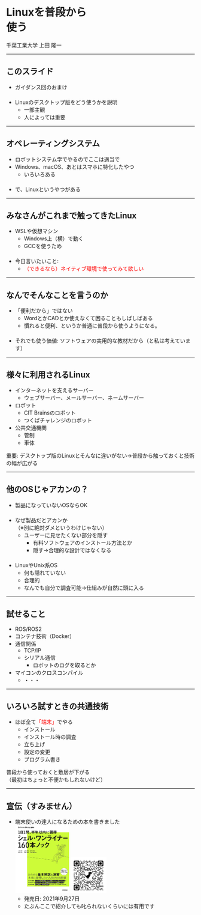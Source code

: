 # Linuxを普段から<br />使う

千葉工業大学 上田 隆一

---

## このスライド

* ガイダンス回のおまけ<br />　
* Linuxのデスクトップ版をどう使うかを説明
  * 一部主観
  * 人によっては重要

---

## オペレーティングシステム

* ロボットシステム学でやるのでここは適当で
* Windows、macOS、あとはスマホに特化したやつ
  * いろいろある<br />　
* で、Linuxというやつがある

---

## みなさんがこれまで触ってきた<span style="text-transform:none">Linux</span>


* WSLや仮想マシン
  * Windows上（横）で動く
  * GCCを使うため<br />　
* 今日言いたいこと:
  * <span style="color:red"> （できるなら）ネイティブ環境で使ってみて欲しい</span>

---

## なんでそんなことを言うのか

* 「便利だから」ではない
  * WordとかCADとか使えなくて困ることもしばしばある
  * 慣れると便利、というか普通に普段から使うようになる。<br />　
* それでも使う価値: ソフトウェアの実用的な教材だから（と私は考えています）

---

## 様々に利用される<span style="text-transform:none">Linux</span>


* インターネットを支えるサーバー
  * ウェブサーバー、メールサーバー、ネームサーバー
* ロボット
  * CIT Brainsのロボット
  * つくばチャレンジのロボット
* 公共交通機関
  * 管制
  * 車体

重要: デスクトップ版のLinuxとそんなに違いがない$\rightarrow$普段から触っておくと技術の幅が広がる

---

## 他のOSじゃアカンの？

* 製品になっていないOSならOK<br />　
* なぜ製品だとアカンか<br />（※別に絶対ダメというわけじゃない）
  * ユーザーに見せたくない部分を隠す
    * 有料ソフトウェアのインストール方法とか
    * 隠す$\rightarrow$合理的な設計ではなくなる<br />　
* LinuxやUnix系OS
  * 何も隠れていない
  * 合理的
  * なんでも自分で調査可能$\rightarrow$仕組みが自然に頭に入る

---

## 試せること

* ROS/ROS2
* コンテナ技術（Docker）
* 通信関係
  * TCP/IP
  * シリアル通信
    * ロボットのログを取るとか
* マイコンのクロスコンパイル
  * ・・・

---

## いろいろ試すときの共通技術

* ほぼ全て<span style="color:red">「端末」</span>でやる
  * インストール
  * インストール時の調査
  * 立ち上げ
  * 設定の変更
  * プログラム書き

普段から使っておくと敷居が下がる<br />（最初はちょっと不便かもしれないけど）

---

## 宣伝（すみません）

* 端末使いの達人になるための本を書きました<br /><img width="30%" src="./shell160.jpg" /> <img width="20%" src="./qrcode_gihyo.jp.png" />
  * 発売日: 2021年9月27日
  * たぶんここで紹介しても叱られないくらいには有用です
